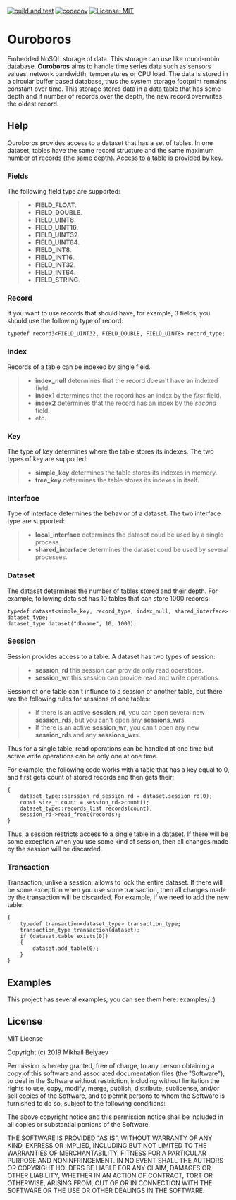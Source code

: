 [![build and test](https://github.com/belyaev-ms/ouroboros/actions/workflows/build_and_test.yml/badge.svg)](https://github.com/belyaev-ms/ouroboros/actions/workflows/build_and_test.yml)
[![codecov](https://codecov.io/gh/belyaev-ms/ouroboros/branch/master/graph/badge.svg)](https://codecov.io/gh/belyaev-ms/ouroboros)
[![License: MIT](https://img.shields.io/badge/License-MIT-yellow.svg)](https://opensource.org/licenses/MIT)

# Ouroboros
Embedded NoSQL storage of data. This storage can use like round-robin database. **Ouroboros** aims to handle time series data such as sensors values, network bandwidth, temperatures or CPU load. The data is stored in a circular buffer based database, thus the system storage footprint remains constant over time. This storage stores data in a data table that has some depth and if number of records over the depth, the new record overwrites the oldest record.

## Help
Ouroboros provides access to a dataset that has a set of tables. In one dataset, tables have the same record structure and the same maximum number of records (the same depth). Access to a table is provided by key.

### Fields
The following field type are supported:
> - **FIELD_FLOAT**.
> - **FIELD_DOUBLE**.
> - **FIELD_UINT8**.
> - **FIELD_UINT16**.
> - **FIELD_UINT32**.
> - **FIELD_UINT64**.
> - **FIELD_INT8**.
> - **FIELD_INT16**.
> - **FIELD_INT32**.
> - **FIELD_INT64**.
> - **FIELD_STRING**.

### Record
If you want to use records that should have, for example, 3 fields, you should use the following type of record:
```сpp
typedef record3<FIELD_UINT32, FIELD_DOUBLE, FIELD_UINT8> record_type;
```

### Index
Records of a table can be indexed by single field.
> - **index_null** determines that the record doesn't have an indexed field.
> - **index1** determines that the record has an index by the *first* field.
> - **index2** determines that the record has an index by the *second* field.
> - etc.

### Key
The type of key determines where the table stores its indexes. The two types of key are supported:
> - **simple_key** determines the table stores its indexes in memory.
> - **tree_key**  determines the table stores its indexes in itself.

### Interface
Type of interface determines the behavior of a dataset. The two interface type are supported:
> - **local_interface** determines the dataset coud be used by a single process.
> - **shared_interface**  determines the dataset coud be used by several processes.

### Dataset
The dataset determines the number of tables stored and their depth.
For example, following data set has 10 tables that can store 1000 records:
```сpp
typedef dataset<simple_key, record_type, index_null, shared_interface> dataset_type;
dataset_type dataset("dbname", 10, 1000);
```

### Session
Session provides access to a table. A dataset has two types of session:
> - **session_rd** this session can provide only read operations.
> - **session_wr** this session can provide read and write operations.

Session of one table can't influnce to a session of another table, but there are the following rules for sessions of one tables:
> - If there is an active **session_rd**, you can open several new **session_rd**s, but you can't open any **sessions_wr**s.
> - If there is an active **session_wr**, you can't open any new **session_rd**s and any **sessions_wr**s.

Thus for a single table, read operations can be handled at one time but active write operations can be only one at one time.

For example, the following code works with a table that has a key equal to 0, and first gets count of stored records and then gets their:
```сpp
{
    dataset_type::serssion_rd session_rd = dataset.session_rd(0);
    const size_t count = session_rd->count();
    dataset_type::records_list records(count);
    session_rd->read_front(records);
}
```
Thus, a session restricts access to a single table in a dataset.
If there will be some exception when you use some kind of session, then all changes made by the session will be discarded.

### Transaction
Transaction, unlike a session, allows to lock the entire dataset. If there will be some exception when you use some transaction, then all changes made by the transaction will be discarded.
For example, if we need to add the new table:
```сpp
{
    typedef transaction<dataset_type> transaction_type;
    transaction_type transaction(dataset);
    if (dataset.table_exists(0))
    {
    	dataset.add_table(0);
    }
}
```

## Examples
This project has several examples, you can see them here: examples/ :)

## License
MIT License

Copyright (c) 2019 Mikhail Belyaev

Permission is hereby granted, free of charge, to any person obtaining a copy
of this software and associated documentation files (the "Software"), to deal
in the Software without restriction, including without limitation the rights
to use, copy, modify, merge, publish, distribute, sublicense, and/or sell
copies of the Software, and to permit persons to whom the Software is
furnished to do so, subject to the following conditions:

The above copyright notice and this permission notice shall be included in all
copies or substantial portions of the Software.

THE SOFTWARE IS PROVIDED "AS IS", WITHOUT WARRANTY OF ANY KIND, EXPRESS OR
IMPLIED, INCLUDING BUT NOT LIMITED TO THE WARRANTIES OF MERCHANTABILITY,
FITNESS FOR A PARTICULAR PURPOSE AND NONINFRINGEMENT. IN NO EVENT SHALL THE
AUTHORS OR COPYRIGHT HOLDERS BE LIABLE FOR ANY CLAIM, DAMAGES OR OTHER
LIABILITY, WHETHER IN AN ACTION OF CONTRACT, TORT OR OTHERWISE, ARISING FROM,
OUT OF OR IN CONNECTION WITH THE SOFTWARE OR THE USE OR OTHER DEALINGS IN THE
SOFTWARE.

